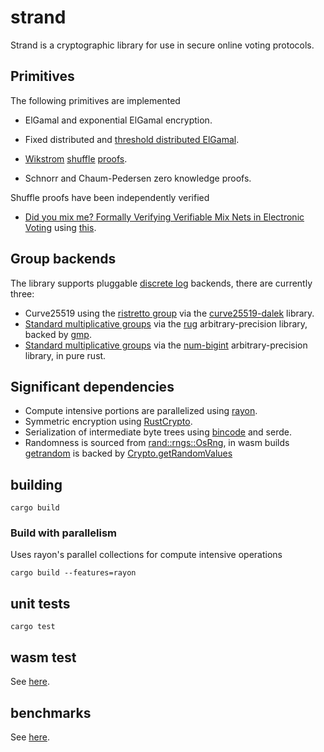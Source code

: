 <!--
SPDX-FileCopyrightText: 2022 David Ruescas <david@nvotes.com>
SPDX-FileCopyrightText: 2022 Eduardo Robles <edu@nvotes.com>

SPDX-License-Identifier: AGPL-3.0-only
-->
# strand

Strand is a cryptographic library for use in secure online voting protocols. 

## Primitives

The following primitives are implemented

* ElGamal and exponential ElGamal encryption.

* Fixed distributed and [threshold distributed ElGamal](https://members.loria.fr/VCortier/files/Papers/WPES2013.pdf).

* [Wikstrom](http://www.csc.kth.se/~terelius/TeWi10Full.pdf) [shuffle](https://eprint.iacr.org/2011/168.pdf) [proofs](https://www.ifca.ai/fc17/voting/papers/voting17_HLKD17.pdf).

* Schnorr and Chaum-Pedersen zero knowledge proofs.

Shuffle proofs have been independently verified

* [Did you mix me? Formally Verifying Verifiable Mix Nets in Electronic Voting](https://eprint.iacr.org/2020/1114.pdf) using [this](https://github.com/nvotes/secure-e-voting-with-coq/tree/master/OCamlBraid).

## Group backends

The library supports pluggable [discrete log](https://en.wikipedia.org/wiki/Decisional_Diffie%E2%80%93Hellman_assumption) backends, there are currently three:

* Curve25519 using the [ristretto group](https://ristretto.group/) via the [curve25519-dalek](https://github.com/dalek-cryptography/curve25519-dalek) library.
* [Standard multiplicative groups](https://en.wikipedia.org/wiki/Schnorr_group) via the [rug](https://crates.io/crates/rug) arbitrary-precision library, backed by [gmp](https://gmplib.org/).
* [Standard multiplicative groups](https://en.wikipedia.org/wiki/Schnorr_group) via the [num-bigint](https://crates.io/crates/num-bigint) arbitrary-precision library, in pure rust.

## Significant dependencies

* Compute intensive portions are parallelized using [rayon](https://github.com/rayon-rs/rayon).
* Symmetric encryption using [RustCrypto](https://github.com/RustCrypto/block-ciphers).
* Serialization of intermediate byte trees using [bincode](https://crates.io/crates/bincode) and serde.
* Randomness is sourced from [rand::rngs::OsRng](https://docs.rs/rand/latest/rand/rngs/struct.OsRng.html), in wasm builds [getrandom](https://crates.io/crates/getrandom) is backed by [Crypto.getRandomValues](https://www.w3.org/TR/WebCryptoAPI/#Crypto-method-getRandomValues)

## building

```cargo build```

### Build with parallelism

Uses rayon's parallel collections for compute intensive operations

```cargo build --features=rayon```

## unit tests

```cargo test```

## wasm test

See [here](https://github.com/sequentech/strand/tree/main/src/wasm/test).

## benchmarks

See [here](https://github.com/sequentech/strand/tree/main/benches).
